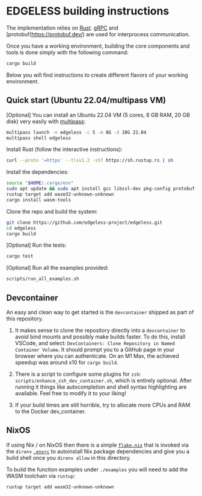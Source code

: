 # EDGELESS building instructions

The implementation relies on [Rust](https://www.rust-lang.org/).
[gRPC](https://grpc.io/) and [protobuf(https://protobuf.dev/) are used for interprocess communication.

Once you have a working environment, building the core components and tools is done simply with the following command:

```bash
cargo build
```

Below you will find instructions to create different flavors of your working environment.

## Quick start (Ubuntu 22.04/multipass VM)

[Optional] You can install an Ubuntu 22.04 VM (5 cores, 8 GB RAM, 20 GB disk) very easily with [multipass](https://multipass.run/):

```bash
multipass launch -n edgeless -c 5 -m 8G -d 20G 22.04
multipass shell edgeless
```

Install Rust (follow the interactive instructions):

```bash
curl --proto '=https' --tlsv1.2 -sSf https://sh.rustup.rs | sh
```

Install the dependencies:

```bash
source "$HOME/.cargo/env"
sudo apt update && sudo apt install gcc libssl-dev pkg-config protobuf-compiler -y
rustup target add wasm32-unknown-unknown
cargo install wasm-tools
```

Clone the repo and build the system:

```bash
git clone https://github.com/edgeless-project/edgeless.git
cd edgeless
cargo build
```

[Optional] Run the tests:

```bash
cargo test
```

[Optional] Run all the examples provided:

```bash
scripts/run_all_examples.sh
```

## Devcontainer

An easy and clean way to get started is the `devcontainer` shipped as part of this
repository. 

1. It makes sense to clone the repository directly into a `devcontainer` to avoid
bind mounts and possibly make builds faster. To do this, install VSCode, and
select: `DevContainers: Clone Repository in Named Container Volume`. It should
prompt you to a GitHub page in your browser where you can authenticate. On an
M1 Max, the achieved speedup was around x10 for `cargo build`.

2. There is a script to configure some plugins for `zsh`:
`scripts/enhance_zsh_dev_container.sh`, which is entirely optional. After
running it things like autocompletion and shell syntax highlighting are
available. Feel free to modify it to your liking!

3. If your build times are still horrible, try to allocate more CPUs and RAM to
   the Docker dev_container.


## NixOS

If using Nix / on NixOS then there is a simple [`flake.nix`](./flake.nix) that is invoked via the `direnv` [`.envrc`](./.envrc) to autoinstall Nix package dependencies and give you a bulid shell once you `direnv allow` in this directory.

To build the function examples under `./examples` you will need to add the WASM toolchain via `rustup`:

```shell
rustup target add wasm32-unknown-unknown
```
